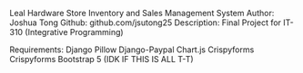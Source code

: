 Leal Hardware Store Inventory and Sales Management System
Author: Joshua Tong
Github: github.com/jsutong25
Description: Final Project for IT-310 (Integrative Programming)

Requirements:
Django
Pillow
Django-Paypal
Chart.js
Crispyforms
Crispyforms Bootstrap 5
(IDK IF THIS IS ALL T-T)

